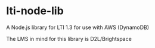 # lti-node-lib
A Node.js library for LTI 1.3 for use with AWS (DynamoDB)

The LMS in mind for this library is D2L/Brightspace
